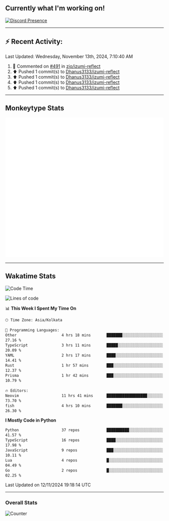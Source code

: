 ## Currently what I'm working on!
[![Discord Presence](https://lanyard.cnrad.dev/api/534981034400284712)](https://discord.com/users/534981034400284712)

---

## :zap: Recent Activity:
<!--RECENT_ACTIVITY:last_update-->
Last Updated: Wednesday, November 13th, 2024, 7:10:40 AM
<!--RECENT_ACTIVITY:last_update_end-->
<!--RECENT_ACTIVITY:start-->
1. 💬 Commented on [#491](https://github.com/zio/izumi-reflect/pull/491#issuecomment-2466913684) in [zio/izumi-reflect](https://github.com/zio/izumi-reflect)<br>
2. ⬆️ Pushed 1 commit(s) to [Dhanus3133/izumi-reflect](https://github.com/Dhanus3133/izumi-reflect)<br>
3. ⬆️ Pushed 1 commit(s) to [Dhanus3133/izumi-reflect](https://github.com/Dhanus3133/izumi-reflect)<br>
4. ⬆️ Pushed 1 commit(s) to [Dhanus3133/izumi-reflect](https://github.com/Dhanus3133/izumi-reflect)<br>
5. ⬆️ Pushed 1 commit(s) to [Dhanus3133/izumi-reflect](https://github.com/Dhanus3133/izumi-reflect)<br>
<!--RECENT_ACTIVITY:end-->

---

## Monkeytype Stats
<a href="https://monkeytype.com/profile/dhanus">
  <img src="https://raw.githubusercontent.com/Dhanus3133/Dhanus3133/monkeytype/monkeytype-lb.svg" alt="Monkeytype Profile" />
</a>

---

## Wakatime Stats
<!--START_SECTION:waka-->
![Code Time](http://img.shields.io/badge/Code%20Time-2%2C340%20hrs%2026%20mins-blue)

![Lines of code](https://img.shields.io/badge/From%20Hello%20World%20I%27ve%20Written-5.5%20million%20lines%20of%20code-blue)

📊 **This Week I Spent My Time On** 

```text
🕑︎ Time Zone: Asia/Kolkata

💬 Programming Languages: 
Other                    4 hrs 18 mins       ███████░░░░░░░░░░░░░░░░░░   27.16 % 
TypeScript               3 hrs 11 mins       █████░░░░░░░░░░░░░░░░░░░░   20.09 % 
YAML                     2 hrs 17 mins       ████░░░░░░░░░░░░░░░░░░░░░   14.41 % 
Rust                     1 hr 57 mins        ███░░░░░░░░░░░░░░░░░░░░░░   12.37 % 
Prisma                   1 hr 42 mins        ███░░░░░░░░░░░░░░░░░░░░░░   10.79 % 

🔥 Editors: 
Neovim                   11 hrs 41 mins      ██████████████████░░░░░░░   73.70 % 
fish                     4 hrs 10 mins       ███████░░░░░░░░░░░░░░░░░░   26.30 % 
```

**I Mostly Code in Python** 

```text
Python                   37 repos            ██████████░░░░░░░░░░░░░░░   41.57 % 
TypeScript               16 repos            ████░░░░░░░░░░░░░░░░░░░░░   17.98 % 
JavaScript               9 repos             ███░░░░░░░░░░░░░░░░░░░░░░   10.11 % 
Lua                      4 repos             █░░░░░░░░░░░░░░░░░░░░░░░░   04.49 % 
Go                       2 repos             █░░░░░░░░░░░░░░░░░░░░░░░░   02.25 % 
```




 Last Updated on 12/11/2024 19:18:14 UTC
<!--END_SECTION:waka-->
---

### Overall Stats

<img src="https://moe-counter.glitch.me/get/@Dhanus3133?theme=asoul" alt="Counter" />
